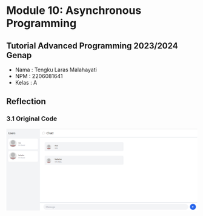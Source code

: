 # Module 10: Asynchronous Programming
## Tutorial Advanced Programming 2023/2024 Genap

* Nama  : Tengku Laras Malahayati
* NPM   : 2206081641
* Kelas : A

## Reflection
### 3.1 Original Code
![Original Code](/sources/3.1.png)